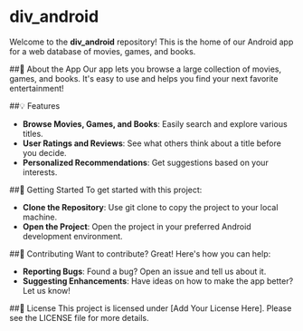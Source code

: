 # div_android
Welcome to the **div_android** repository! This is the home of our Android app for a web database of movies, games, and books.

##🌟 About the App
Our app lets you browse a large collection of movies, games, and books. It's easy to use and helps you find your next favorite entertainment!

##💡 Features
- **Browse Movies, Games, and Books**: Easily search and explore various titles.
- **User Ratings and Reviews**: See what others think about a title before you decide.
- **Personalized Recommendations**: Get suggestions based on your interests.

##🚀 Getting Started
To get started with this project:

- **Clone the Repository**: Use git clone to copy the project to your local machine.
- **Open the Project**: Open the project in your preferred Android development environment.

##🤝 Contributing
Want to contribute? Great! Here's how you can help:

- **Reporting Bugs**: Found a bug? Open an issue and tell us about it.
- **Suggesting Enhancements**: Have ideas on how to make the app better? Let us know!

##📄 License
This project is licensed under [Add Your License Here]. Please see the LICENSE file for more details.
